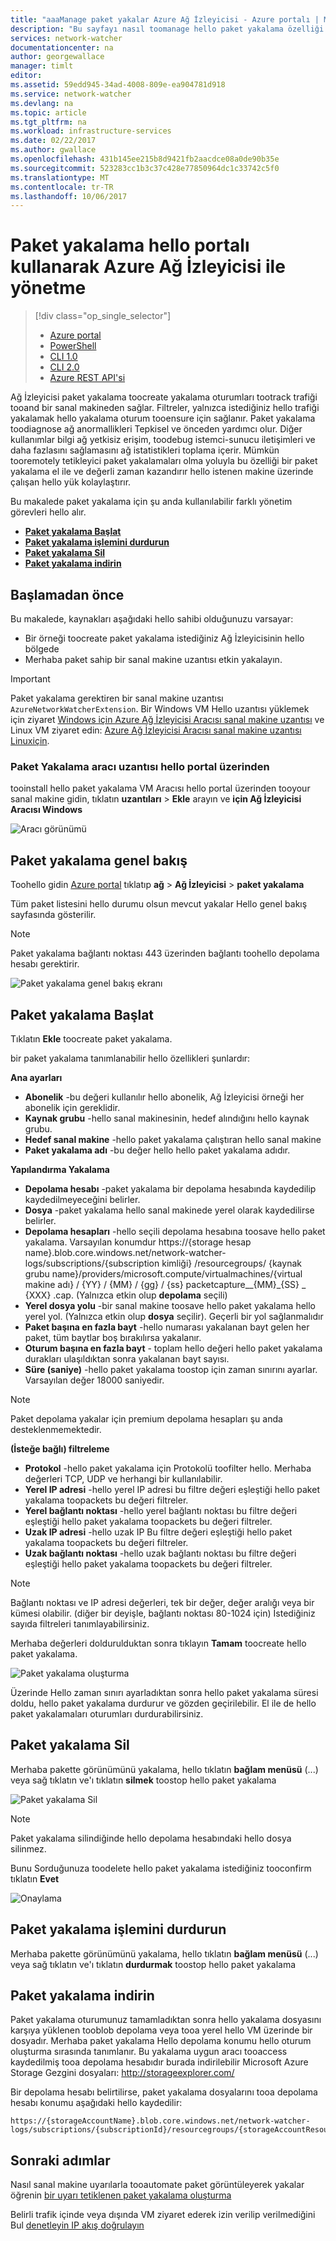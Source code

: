 ```yaml
---
title: "aaaManage paket yakalar Azure Ağ İzleyicisi - Azure portalı | Microsoft Docs"
description: "Bu sayfayı nasıl toomanage hello paket yakalama özelliği ağ Azure portalını kullanarak izleyicisinin açıklar"
services: network-watcher
documentationcenter: na
author: georgewallace
manager: timlt
editor: 
ms.assetid: 59edd945-34ad-4008-809e-ea904781d918
ms.service: network-watcher
ms.devlang: na
ms.topic: article
ms.tgt_pltfrm: na
ms.workload: infrastructure-services
ms.date: 02/22/2017
ms.author: gwallace
ms.openlocfilehash: 431b145ee215b8d9421fb2aacdce08a0de90b35e
ms.sourcegitcommit: 523283cc1b3c37c428e77850964dc1c33742c5f0
ms.translationtype: MT
ms.contentlocale: tr-TR
ms.lasthandoff: 10/06/2017
---
```

# <a name="manage-packet-captures-with-azure-network-watcher-using-hello-portal"></a>Paket yakalama hello portalı kullanarak Azure Ağ İzleyicisi ile yönetme

> [!div class="op_single_selector"]
> - [Azure portal](network-watcher-packet-capture-manage-portal.md)
> - [PowerShell](network-watcher-packet-capture-manage-powershell.md)
> - [CLI 1.0](network-watcher-packet-capture-manage-cli-nodejs.md)
> - [CLI 2.0](network-watcher-packet-capture-manage-cli.md)
> - [Azure REST API'si](network-watcher-packet-capture-manage-rest.md)

Ağ İzleyicisi paket yakalama toocreate yakalama oturumları tootrack trafiği tooand bir sanal makineden sağlar. Filtreler, yalnızca istediğiniz hello trafiği yakalamak hello yakalama oturum tooensure için sağlanır. Paket yakalama toodiagnose ağ anormallikleri Tepkisel ve önceden yardımcı olur. Diğer kullanımlar bilgi ağ yetkisiz erişim, toodebug istemci-sunucu iletişimleri ve daha fazlasını sağlamasını ağ istatistikleri toplama içerir. Mümkün tooremotely tetikleyici paket yakalamaları olma yoluyla bu özelliği bir paket yakalama el ile ve değerli zaman kazandırır hello istenen makine üzerinde çalışan hello yük kolaylaştırır.

Bu makalede paket yakalama için şu anda kullanılabilir farklı yönetim görevleri hello alır.

- [**Paket yakalama Başlat**](#start-a-packet-capture)
- [**Paket yakalama işlemini durdurun**](#stop-a-packet-capture)
- [**Paket yakalama Sil**](#delete-a-packet-capture)
- [**Paket yakalama indirin**](#download-a-packet-capture)

## <a name="before-you-begin"></a>Başlamadan önce

Bu makalede, kaynakları aşağıdaki hello sahibi olduğunuzu varsayar:

- Bir örneği toocreate paket yakalama istediğiniz Ağ İzleyicisinin hello bölgede
- Merhaba paket sahip bir sanal makine uzantısı etkin yakalayın.

> [!IMPORTANT]
> Paket yakalama gerektiren bir sanal makine uzantısı `AzureNetworkWatcherExtension`. Bir Windows VM Hello uzantısı yüklemek için ziyaret [Windows için Azure Ağ İzleyicisi Aracısı sanal makine uzantısı](../virtual-machines/windows/extensions-nwa.md) ve Linux VM ziyaret edin: [Azure Ağ İzleyicisi Aracısı sanal makine uzantısı Linuxiçin](../virtual-machines/linux/extensions-nwa.md).

### <a name="packet-capture-agent-extension-through-hello-portal"></a>Paket Yakalama aracı uzantısı hello portal üzerinden

tooinstall hello paket yakalama VM Aracısı hello portal üzerinden tooyour sanal makine gidin, tıklatın **uzantıları** > **Ekle** arayın ve **için Ağ İzleyicisi Aracısı Windows**

![Aracı görünümü][agent]

## <a name="packet-capture-overview"></a>Paket yakalama genel bakış

Toohello gidin [Azure portal](https://portal.azure.com) tıklatıp **ağ** > **Ağ İzleyicisi** > **paket yakalama**

Tüm paket listesini hello durumu olsun mevcut yakalar Hello genel bakış sayfasında gösterilir.

> [!NOTE]
> Paket yakalama bağlantı noktası 443 üzerinden bağlantı toohello depolama hesabı gerektirir.

![Paket yakalama genel bakış ekranı][1]

## <a name="start-a-packet-capture"></a>Paket yakalama Başlat

Tıklatın **Ekle** toocreate paket yakalama.

bir paket yakalama tanımlanabilir hello özellikleri şunlardır:

**Ana ayarları**

- **Abonelik** -bu değeri kullanılır hello abonelik, Ağ İzleyicisi örneği her abonelik için gereklidir.
- **Kaynak grubu** -hello sanal makinesinin, hedef alındığını hello kaynak grubu.
- **Hedef sanal makine** -hello paket yakalama çalıştıran hello sanal makine
- **Paket yakalama adı** -bu değer hello hello paket yakalama adıdır.

**Yapılandırma Yakalama**

- **Depolama hesabı** -paket yakalama bir depolama hesabında kaydedilip kaydedilmeyeceğini belirler.
- **Dosya** -paket yakalama hello sanal makinede yerel olarak kaydedilirse belirler.
- **Depolama hesapları** -hello seçili depolama hesabına toosave hello paket yakalama. Varsayılan konumdur https://{storage hesap name}.blob.core.windows.net/network-watcher-logs/subscriptions/{subscription kimliği} /resourcegroups/ {kaynak grubu name}/providers/microsoft.compute/virtualmachines/{virtual makine adı} / {YY} / {MM} / {gg} / {ss} packetcapture__{MM}_{SS} _ {XXX} .cap. (Yalnızca etkin olup **depolama** seçili)
- **Yerel dosya yolu** -bir sanal makine toosave hello paket yakalama hello yerel yol. (Yalnızca etkin olup **dosya** seçilir). Geçerli bir yol sağlanmalıdır
- **Paket başına en fazla bayt** -hello numarası yakalanan bayt gelen her paket, tüm baytlar boş bırakılırsa yakalanır.
- **Oturum başına en fazla bayt** - toplam hello değeri hello paket yakalama durakları ulaşıldıktan sonra yakalanan bayt sayısı.
- **Süre (saniye)** -hello paket yakalama toostop için zaman sınırını ayarlar. Varsayılan değer 18000 saniyedir.

> [!NOTE]
> Paket depolama yakalar için premium depolama hesapları şu anda desteklenmemektedir.

**(İsteğe bağlı) filtreleme**

- **Protokol** -hello paket yakalama için Protokolü toofilter hello. Merhaba değerleri TCP, UDP ve herhangi bir kullanılabilir.
- **Yerel IP adresi** -hello yerel IP adresi bu filtre değeri eşleştiği hello paket yakalama toopackets bu değeri filtreler.
- **Yerel bağlantı noktası** -hello yerel bağlantı noktası bu filtre değeri eşleştiği hello paket yakalama toopackets bu değeri filtreler.
- **Uzak IP adresi** -hello uzak IP Bu filtre değeri eşleştiği hello paket yakalama toopackets bu değeri filtreler.
- **Uzak bağlantı noktası** -hello uzak bağlantı noktası bu filtre değeri eşleştiği hello paket yakalama toopackets bu değeri filtreler.

> [!NOTE]
> Bağlantı noktası ve IP adresi değerleri, tek bir değer, değer aralığı veya bir kümesi olabilir. (diğer bir deyişle, bağlantı noktası 80-1024 için) İstediğiniz sayıda filtreleri tanımlayabilirsiniz.

Merhaba değerleri doldurulduktan sonra tıklayın **Tamam** toocreate hello paket yakalama.

![Paket yakalama oluşturma][2]

Üzerinde Hello zaman sınırı ayarladıktan sonra hello paket yakalama süresi doldu, hello paket yakalama durdurur ve gözden geçirilebilir. El ile de hello paket yakalamaları oturumları durdurabilirsiniz.

## <a name="delete-a-packet-capture"></a>Paket yakalama Sil

Merhaba pakette görünümünü yakalama, hello tıklatın **bağlam menüsü** (...) veya sağ tıklatın ve'ı tıklatın **silmek** toostop hello paket yakalama

![Paket yakalama Sil][3]

> [!NOTE]
> Paket yakalama silindiğinde hello depolama hesabındaki hello dosya silinmez.

Bunu Sorduğunuza toodelete hello paket yakalama istediğiniz tooconfirm tıklatın **Evet**

![Onaylama][4]

## <a name="stop-a-packet-capture"></a>Paket yakalama işlemini durdurun

Merhaba pakette görünümünü yakalama, hello tıklatın **bağlam menüsü** (...) veya sağ tıklatın ve'ı tıklatın **durdurmak** toostop hello paket yakalama

## <a name="download-a-packet-capture"></a>Paket yakalama indirin

Paket yakalama oturumunuz tamamladıktan sonra hello yakalama dosyasını karşıya yüklenen tooblob depolama veya tooa yerel hello VM üzerinde bir dosyadır. Merhaba paket yakalama Hello depolama konumu hello oturum oluşturma sırasında tanımlanır. Bu yakalama uygun aracı tooaccess kaydedilmiş tooa depolama hesabıdır burada indirilebilir Microsoft Azure Storage Gezgini dosyaları: http://storageexplorer.com/

Bir depolama hesabı belirtilirse, paket yakalama dosyalarını tooa depolama hesabı konumu aşağıdaki hello kaydedilir:
```
https://{storageAccountName}.blob.core.windows.net/network-watcher-logs/subscriptions/{subscriptionId}/resourcegroups/{storageAccountResourceGroup}/providers/microsoft.compute/virtualmachines/{VMName}/{year}/{month}/{day}/packetCapture_{creationTime}.cap
```

## <a name="next-steps"></a>Sonraki adımlar

Nasıl sanal makine uyarılarla tooautomate paket görüntüleyerek yakalar öğrenin [bir uyarı tetiklenen paket yakalama oluşturma](network-watcher-alert-triggered-packet-capture.md)

Belirli trafik içinde veya dışında VM ziyaret ederek izin verilip verilmediğini Bul [denetleyin IP akış doğrulayın](network-watcher-check-ip-flow-verify-portal.md)

<!-- Image references -->
[1]: ./media/network-watcher-packet-capture-manage-portal/figure1.png
[2]: ./media/network-watcher-packet-capture-manage-portal/figure2.png
[3]: ./media/network-watcher-packet-capture-manage-portal/figure3.png
[4]: ./media/network-watcher-packet-capture-manage-portal/figure4.png
[agent]: ./media/network-watcher-packet-capture-manage-portal/agent.png













